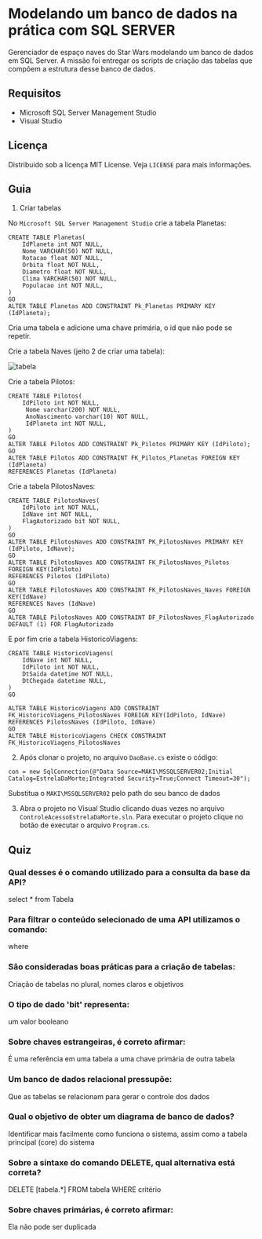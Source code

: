 # Modelando um banco de dados na prática com SQL SERVER
Gerenciador de espaço naves do Star Wars modelando um banco de dados em SQL Server. A missão foi entregar os scripts de criação das tabelas que compõem a estrutura desse banco de dados. 

## Requisitos
- Microsoft SQL Server Management Studio
- Visual Studio

## Licença
Distribuido sob a licença MIT License. Veja `LICENSE` para mais informações.

## Guia
1) Criar tabelas

No `Microsoft SQL Server Management Studio` crie a tabela Planetas:
```
CREATE TABLE Planetas(
	IdPlaneta int NOT NULL,
	Nome VARCHAR(50) NOT NULL,
	Rotacao float NOT NULL,
	Orbita float NOT NULL,
	Diametro float NOT NULL,
	Clima VARCHAR(50) NOT NULL,
	Populacao int NOT NULL,
)
GO 
ALTER TABLE Planetas ADD CONSTRAINT Pk_Planetas PRIMARY KEY (IdPlaneta);
```
Cria uma tabela e adicione uma chave primária, o id que não pode se repetir.

Crie a tabela Naves (jeito 2 de criar uma tabela): 

![tabela](https://user-images.githubusercontent.com/72028645/132556976-0c8ab6cd-1747-4532-9d2f-63461da035c8.png)

Crie a tabela Pilotos:
```
CREATE TABLE Pilotos(
	IdPiloto int NOT NULL,
	 Nome varchar(200) NOT NULL,
	 AnoNascimento varchar(10) NOT NULL,
	 IdPlaneta int NOT NULL,
)
GO 
ALTER TABLE Pilotos ADD CONSTRAINT Pk_Pilotos PRIMARY KEY (IdPiloto);
GO
ALTER TABLE Pilotos ADD CONSTRAINT FK_Pilotos_Planetas FOREIGN KEY (IdPlaneta)
REFERENCES Planetas (IdPlaneta)
```

Crie a tabela PilotosNaves:
```
CREATE TABLE PilotosNaves(
	IdPiloto int NOT NULL,
	IdNave int NOT NULL,
	FlagAutorizado bit NOT NULL,
)
GO 
ALTER TABLE PilotosNaves ADD CONSTRAINT PK_PilotosNaves PRIMARY KEY (IdPiloto, IdNave);
GO 
ALTER TABLE PilotosNaves ADD CONSTRAINT FK_PilotosNaves_Pilotos FOREIGN KEY(IdPiloto)
REFERENCES Pilotos (IdPiloto)
GO
ALTER TABLE PilotosNaves ADD CONSTRAINT FK_PilotosNaves_Naves FOREIGN KEY(IdNave)
REFERENCES Naves (IdNave)
GO
ALTER TABLE PilotosNaves ADD CONSTRAINT DF_PilotosNaves_FlagAutorizado DEFAULT (1) FOR FlagAutorizado
```

E por fim crie a tabela HistoricoViagens:
```
CREATE TABLE HistoricoViagens(
	IdNave int NOT NULL,
	IdPiloto int NOT NULL,
	DtSaida datetime NOT NULL,
	DtChegada datetime NULL,
)
GO 

ALTER TABLE HistoricoViagens ADD CONSTRAINT FK_HistoricoViagens_PilotosNaves FOREIGN KEY(IdPiloto, IdNave)
REFERENCES PilotosNaves (IdPiloto, IdNave)
GO
ALTER TABLE HistoricoViagens CHECK CONSTRAINT FK_HistoricoViagens_PilotosNaves
```

2) Após clonar o projeto, no arquivo `DaoBase.cs` existe o código:
```
con = new SqlConnection(@"Data Source=MAKI\MSSQLSERVER02;Initial Catalog=EstrelaDaMorte;Integrated Security=True;Connect Timeout=30");
```
Substitua o `MAKI\MSSQLSERVER02` pelo path do seu banco de dados

3) Abra o projeto no Visual Studio clicando duas vezes no arquivo `ControleAcessoEstrelaDaMorte.sln`. Para executar o projeto clique no botão de executar o arquivo `Program.cs`.

## Quiz
### Qual desses é o comando utilizado para a consulta da base da API?
select * from Tabela

### Para filtrar o conteúdo selecionado de uma API utilizamos o comando:
where

### São consideradas boas práticas para a criação de tabelas:
Criação de tabelas no plural, nomes claros e objetivos

### O tipo de dado 'bit' representa:
um valor booleano

### Sobre chaves estrangeiras, é correto afirmar:
É uma referência em uma tabela a uma chave primária de outra tabela

### Um banco de dados relacional pressupõe:
Que as tabelas se relacionam para gerar o controle dos dados

### Qual o objetivo de obter um diagrama de banco de dados?
Identificar mais facilmente como funciona o sistema, assim como a tabela principal (core) do sistema

### Sobre a sintaxe do comando DELETE, qual alternativa está correta?
DELETE [tabela.*] FROM tabela WHERE critério

### Sobre chaves primárias, é correto afirmar:
Ela não pode ser duplicada

